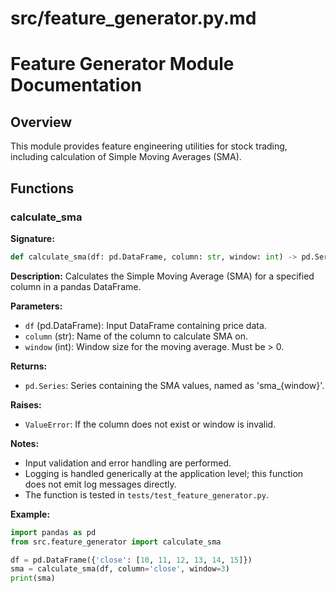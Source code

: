 # src/feature_generator.py.md

# Feature Generator Module Documentation

## Overview
This module provides feature engineering utilities for stock trading, including calculation of Simple Moving Averages (SMA).

## Functions

### calculate_sma

**Signature:**
```python
def calculate_sma(df: pd.DataFrame, column: str, window: int) -> pd.Series:
```

**Description:**
Calculates the Simple Moving Average (SMA) for a specified column in a pandas DataFrame.

**Parameters:**
- `df` (pd.DataFrame): Input DataFrame containing price data.
- `column` (str): Name of the column to calculate SMA on.
- `window` (int): Window size for the moving average. Must be > 0.

**Returns:**
- `pd.Series`: Series containing the SMA values, named as 'sma_{window}'.

**Raises:**
- `ValueError`: If the column does not exist or window is invalid.

**Notes:**
- Input validation and error handling are performed.
- Logging is handled generically at the application level; this function does not emit log messages directly.
- The function is tested in `tests/test_feature_generator.py`.

**Example:**
```python
import pandas as pd
from src.feature_generator import calculate_sma

df = pd.DataFrame({'close': [10, 11, 12, 13, 14, 15]})
sma = calculate_sma(df, column='close', window=3)
print(sma)
```
